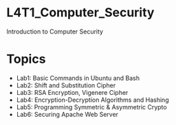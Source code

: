 # L4T1_Computer_Security
Introduction to Computer Security

# Topics
* Lab1: Basic Commands in Ubuntu and Bash
* Lab2: Shift and Substitution Cipher
* Lab3: RSA Encryption, Vigenere Cipher
* Lab4: Encryption-Decryption Algorithms and Hashing
* Lab5: Programming Symmetric & Asymmetric Crypto
* Lab6: Securing Apache Web Server
